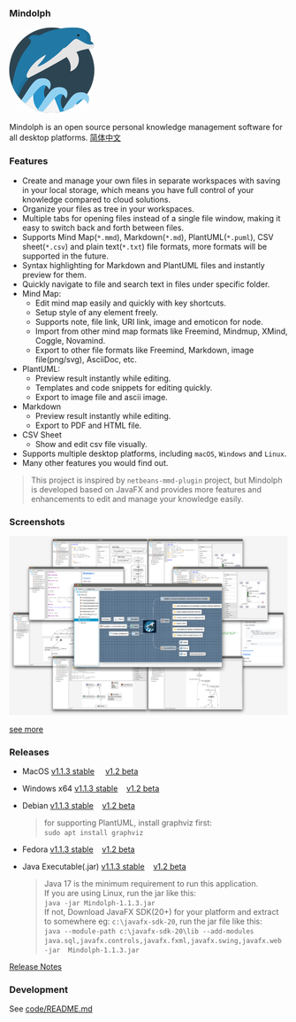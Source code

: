 ### Mindolph

![](./DemoWorkspace/app_30.png)

Mindolph is an open source personal knowledge management software for all desktop platforms. [简体中文](./docs/README_zh_CN.md)


### Features
* Create and manage your own files in separate workspaces with saving in your local storage, which means you have full control of your knowledge compared to cloud solutions.
* Organize your files as tree in your workspaces.
* Multiple tabs for opening files instead of a single file window, making it easy to switch back and forth between files.
* Supports Mind Map(`*.mmd`), Markdown(`*.md`), PlantUML(`*.puml`), CSV sheet(`*.csv`) and plain text(`*.txt`) file formats, more formats will be supported in the future.
* Syntax highlighting for Markdown and PlantUML files and instantly preview for them.
* Quickly navigate to file and search text in files under specific folder.
* Mind Map:
	* Edit mind map easily and quickly with key shortcuts.
	* Setup style of any element freely. 
	* Supports note, file link, URI link, image and emoticon for node.
	* Import from other mind map formats like Freemind, Mindmup, XMind, Coggle, Novamind.
	* Export to other file formats like Freemind, Markdown, image file(png/svg), AsciiDoc, etc.
* PlantUML:
	* Preview result instantly while editing.
	* Templates and code snippets for editing quickly.
	* Export to image file and ascii image.
* Markdown
	* Preview result instantly while editing.
	* Export to PDF and HTML file.
* CSV Sheet
	* Show and edit csv file visually.
* Supports multiple desktop platforms, including `macOS`, `Windows` and `Linux`.
* Many other features you would find out.

> This project is inspired by `netbeans-mmd-plugin` project, but Mindolph is developed based on JavaFX and provides more features and enhancements to edit and manage your knowledge easily.


### Screenshots
![](docs/main.png)

[see more](docs/screenshots.md)


### Releases

* MacOS [v1.1.3 stable](https://github.com/mindolph/Mindolph/releases/download/1.1.3-stable/Mindolph-1.1.3.dmg) &nbsp;&nbsp;&nbsp;&nbsp;[v1.2 beta](https://github.com/mindolph/Mindolph/releases/download/1.2-beta/Mindolph-1.2-beta.dmg)

* Windows x64 [v1.1.3 stable](https://github.com/mindolph/Mindolph/releases/download/1.1.3-stable/Mindolph-1.1.3.msi)&nbsp;&nbsp;&nbsp;&nbsp;[v1.2 beta](https://github.com/mindolph/Mindolph/releases/download/1.2-beta/Mindolph-1.2-beta.msi)

* Debian [v1.1.3 stable](https://github.com/mindolph/Mindolph/releases/download/1.1.3-stable/Mindolph-1.1.3.deb)&nbsp;&nbsp;&nbsp;&nbsp;[v1.2 beta](https://github.com/mindolph/Mindolph/releases/download/1.2-beta/Mindolph-1.2-beta.deb)

	> for supporting PlantUML, install graphviz first:  
	> `sudo apt install graphviz`

* Fedora [v1.1.3 stable](https://github.com/mindolph/Mindolph/releases/download/1.1.3-stable/Mindolph-1.1.3.rpm)&nbsp;&nbsp;&nbsp;&nbsp;[v1.2 beta](https://github.com/mindolph/Mindolph/releases/download/1.2-beta/Mindolph-1.2-beta.rpm)

* Java Executable(.jar) [v1.1.3 stable](https://github.com/mindolph/Mindolph/releases/download/1.1.3-stable/Mindolph-1.1.3.jar)&nbsp;&nbsp;&nbsp;&nbsp;[v1.2 beta](https://github.com/mindolph/Mindolph/releases/download/1.2-beta/Mindolph-1.2-beta.jar)

	> Java 17 is the minimum requirement to run this application.  
	> If you are using Linux, run the jar like this:  
	> `java -jar Mindolph-1.1.3.jar`  
	> If not, Download JavaFX SDK(20+) for your platform and extract to somewhere eg: `c:\javafx-sdk-20`, run the jar file like this:   
	> `java --module-path c:\javafx-sdk-20\lib --add-modules 
	> java.sql,javafx.controls,javafx.fxml,javafx.swing,javafx.web -jar 
	> Mindolph-1.1.3.jar`



[Release Notes](docs/release_notes.md)


### Development

See [code/README.md](code/README.md)
